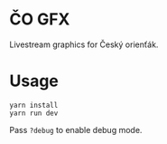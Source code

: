 # ČO GFX

Livestream graphics for Český orienťák.

# Usage

```shell
yarn install
yarn run dev
```

Pass `?debug` to enable debug mode.
